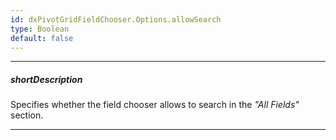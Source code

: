 ```yaml
---
id: dxPivotGridFieldChooser.Options.allowSearch
type: Boolean
default: false
---
```

---
##### shortDescription
Specifies whether the field chooser allows to search in the *"All Fields"* section.

---
